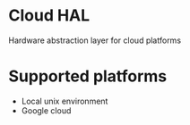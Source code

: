 
# Cloud HAL

Hardware abstraction layer for cloud platforms

# Supported platforms

* Local unix environment
* Google cloud



